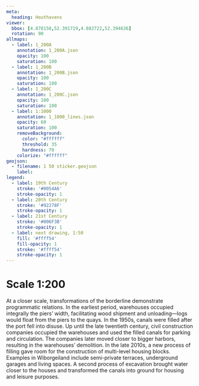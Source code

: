 ```yaml
---
meta:
  heading: Houthavens
viewer:
  bbox: [4.878158,52.391719,4.882722,52.394636]
  rotation: 90
allmaps:
  - label: 1_200A
    annotation: 1_200A.json
    opacity: 100
    saturation: 100
  - label: 1_200B
    annotation: 1_200B.json
    opacity: 100
    saturation: 100
  - label: 1_200C
    annotation: 1_200C.json
    opacity: 100
    saturation: 100
  - label: 1:1000
    annotation: 1_1000_lines.json
    opacity: 60
    saturation: 100
    removeBackground:
      color: "#ffffff"
      threshold: 35
      hardness: 70
    colorize: "#ffffff"
geojson:
  - filename: 1 50 sticker.geojson
    label: 
legend:
  - label: 19th Century
    stroke: '#0054A6'
    stroke-opacity: 1
  - label: 20th Century
    stroke: '#92278F'
    stroke-opacity: 1
  - label: 21st Century
    stroke: '#006F3B'
    stroke-opacity: 1
  - label: next drawing, 1:50
    fill: '#ffff54'
    fill-opacity: 1
    stroke: '#ffff54'
    stroke-opacity: 1
---
```

# Scale 1:200

At a closer scale, transformations of the borderline demonstrate programmatic relations. In the earliest period, warehouses occupied integrally the piers’ width, facilitating wood shipment and unloading—logs would float from the piers to the quays. In the 1950s, canals were filled after the port fell into disuse. Up until the late twentieth century, civil construction companies occupied the warehouses and used the filled canals for parking and circulation. The companies later moved closer to bigger harbors, resulting in the warehouses’ demolition. In the late 2010s, a new process of filling gave room for the construction of multi-level housing blocks. Examples in Wiborgeiland include semi-private terraces, underground garages and living spaces. A second process of excavation brought water closer to the houses and transformed the canals into ground for housing and leisure purposes.